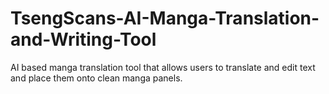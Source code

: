# TsengScans-AI-Manga-Translation-and-Writing-Tool
AI based manga translation tool that allows users to translate and edit text and place them onto clean manga panels. 
